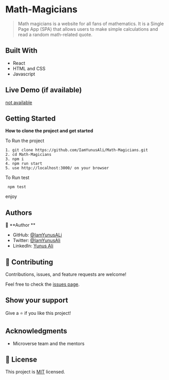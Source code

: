 # Math-Magicians

> Math magicians is a website for all fans of mathematics. It is a Single Page App (SPA) that allows users to make simple calculations and read a random math-related quote.

## Built With

- React
- HTML and CSS
- Javascript

## Live Demo (if available)

[not available]()

## Getting Started

**How to clone the project and get started**

To Run the project

```
1. git clone https://github.com/IamYunusAli/Math-Magicians.git
2. cd Math-Magicians
3. npm i
4. npm run start
5. use http://localhost:3000/ on your browser
```

To Run test

```
 npm test

```
enjoy

## Authors

👤 **Author **

- GitHub: [@IamYunusALi](https://github.com/iamyunusali)
- Twitter: [@IamYunusAli](https://twitter.com/iamyunusali)
- LinkedIn: [Yunus Ali](https://linkedin.com/in/iamyunusali)

## 🤝 Contributing

Contributions, issues, and feature requests are welcome!

Feel free to check the [issues page](../../issues/).

## Show your support

Give a ⭐️ if you like this project!

## Acknowledgments

- Microverse team and the mentors

## 📝 License

This project is [MIT](./MIT.md) licensed.

